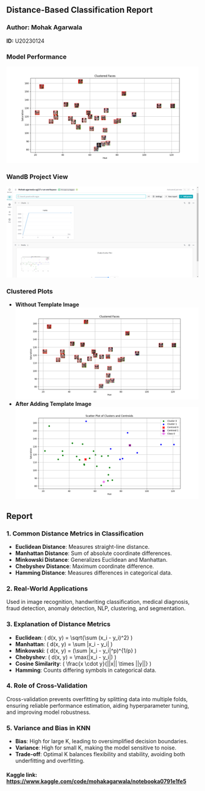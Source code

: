 ## Distance-Based Classification Report

### Author: Mohak Agarwala  
**ID:** U20230124

### Model Performance
![Model Performance](clustered_face_template.png)

### WandB Project View
![WandB Project View](wandb.png)

### Clustered Plots
- **Without Template Image**  
  ![Plot](clustered_face.png)
- **After Adding Template Image**  
  ![Plot](plot_clustered_centroid.png)

## Report

### 1. Common Distance Metrics in Classification
- **Euclidean Distance**: Measures straight-line distance.
- **Manhattan Distance**: Sum of absolute coordinate differences.
- **Minkowski Distance**: Generalizes Euclidean and Manhattan.
- **Chebyshev Distance**: Maximum coordinate difference.
- **Hamming Distance**: Measures differences in categorical data.

### 2. Real-World Applications
Used in image recognition, handwriting classification, medical diagnosis, fraud detection, anomaly detection, NLP, clustering, and segmentation.

### 3. Explanation of Distance Metrics
- **Euclidean**: \( d(x, y) = \sqrt{\sum (x_i - y_i)^2} \)
- **Manhattan**: \( d(x, y) = \sum |x_i - y_i| \)
- **Minkowski**: \( d(x, y) = (\sum |x_i - y_i|^p)^{1/p} \)
- **Chebyshev**: \( d(x, y) = \max(|x_i - y_i|) \)
- **Cosine Similarity**: \( \frac{x \cdot y}{||x|| \times ||y||} \)
- **Hamming**: Counts differing symbols in categorical data.

### 4. Role of Cross-Validation
Cross-validation prevents overfitting by splitting data into multiple folds, ensuring reliable performance estimation, aiding hyperparameter tuning, and improving model robustness.

### 5. Variance and Bias in KNN
- **Bias**: High for large K, leading to oversimplified decision boundaries.
- **Variance**: High for small K, making the model sensitive to noise.
- **Trade-off**: Optimal K balances flexibility and stability, avoiding both underfitting and overfitting.


#### Kaggle link: https://www.kaggle.com/code/mohakagarwala/notebooka0791e1fe5